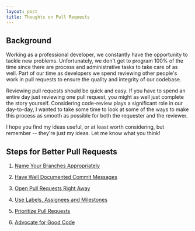 ```yaml
---
layout: post
title: Thoughts on Pull Requests
---
```

Background
----
Working as a professional developer, we constantly have the opportunity to tackle new problems.  Unfortunately, we don't get to program 100% of the time since there are process and administrative tasks to take care of as well.  Part of our time as developers we spend reviewing other people's work in pull requests to ensure the quality and integrity of our codebase.

Reviewing pull requests should be quick and easy.  If you have to spend an entire day just reviewing one pull request, you might as well just complete the story yourself. Considering code-review plays a significant role in our day-to-day, I wanted to take some time to look at some of the ways to make this process as smooth as possible for both the requester and the reviewer.

I hope you find my ideas useful, or at least worth considering, but remember -- they're just my ideas.  Let me know what you think!

Steps for Better Pull Requests
----
1. <a href='/name-branches-appropriately/'>Name Your Branches Appropriately</a>

2. <a href='/document-pull-requests/'>Have Well Documented Commit Messages</a>

3. <a href='/open-pull-requests-asap/'>Open Pull Requests Right Away</a>

4. <a href='/labels-assignees-milestones/'>Use Labels, Assignees and Milestones</a>

5. <a href='/prioritize-pull-requests/'>Prioritize Pull Requests</a>

5. <a href='/advocate-for-good-code/'>Advocate for Good Code</a>

